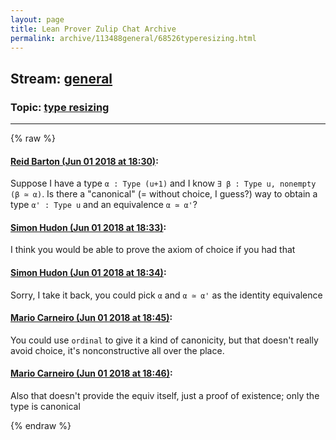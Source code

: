 ```yaml
---
layout: page
title: Lean Prover Zulip Chat Archive 
permalink: archive/113488general/68526typeresizing.html
---
```


## Stream: [general](index.html)
### Topic: [type resizing](68526typeresizing.html)

---


{% raw %}
#### [ Reid Barton (Jun 01 2018 at 18:30)](https://leanprover.zulipchat.com/#narrow/stream/113488-general/topic/type%20resizing/near/127424550):
<p>Suppose I have a type <code>α : Type (u+1)</code> and I know <code>∃ β : Type u, nonempty (β ≃ α)</code>. Is there a "canonical" (= without choice, I guess?) way to obtain a type <code>α' : Type u</code> and an equivalence <code>α ≃ α'</code>?</p>

#### [ Simon Hudon (Jun 01 2018 at 18:33)](https://leanprover.zulipchat.com/#narrow/stream/113488-general/topic/type%20resizing/near/127424655):
<p>I think you would be able to prove the axiom of choice if you had that</p>

#### [ Simon Hudon (Jun 01 2018 at 18:34)](https://leanprover.zulipchat.com/#narrow/stream/113488-general/topic/type%20resizing/near/127424744):
<p>Sorry, I take it back, you could pick <code>α</code> and <code>α ≃ α'</code> as the identity equivalence</p>

#### [ Mario Carneiro (Jun 01 2018 at 18:45)](https://leanprover.zulipchat.com/#narrow/stream/113488-general/topic/type%20resizing/near/127425203):
<p>You could use <code>ordinal</code> to give it a kind of canonicity, but that doesn't really avoid choice, it's nonconstructive all over the place.</p>

#### [ Mario Carneiro (Jun 01 2018 at 18:46)](https://leanprover.zulipchat.com/#narrow/stream/113488-general/topic/type%20resizing/near/127425253):
<p>Also that doesn't provide the equiv itself, just a proof of existence; only the type is canonical</p>


{% endraw %}
